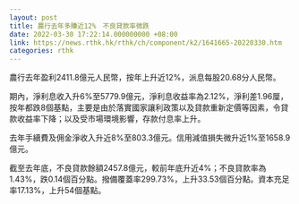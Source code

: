 ```yaml
---
layout: post
title: 農行去年多賺近12%　不良貸款率微跌
date: 2022-03-30 17:22:14.000000000 +08:00
link: https://news.rthk.hk/rthk/ch/component/k2/1641665-20220330.htm
categories: rthk
---
```


農行去年盈利2411.8億元人民幣，按年上升近12%，派息每股20.68分人民幣。

期內，淨利息收入升6%至5779.9億元，淨利息收益率為2.12%，淨利差1.96厘，按年都跌8個基點，主要是由於落實國家讓利政策以及貸款重新定價等因素，令貸款收益率下降；以及受市場環境影響，存款付息率上升。

去年手續費及佣金淨收入升近8%至803.3億元。信用減值損失微升近1%至1658.9億元。

截至去年底，不良貸款餘額2457.8億元，較前年底升近4%；不良貸款率為1.43%，跌0.14個百分點。撥備覆蓋率299.73%，上升33.53個百分點。資本充足率17.13%，上升54個基點。
